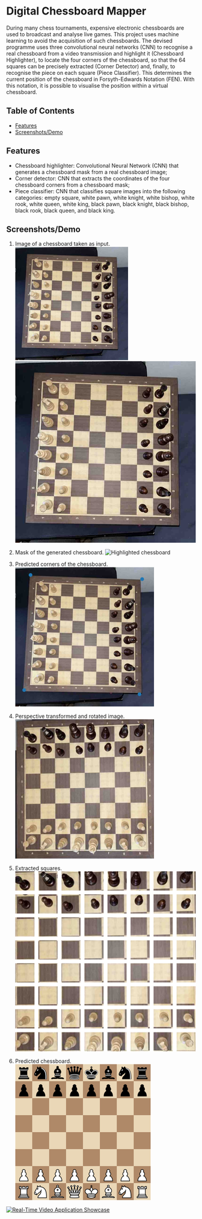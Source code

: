 # Digital Chessboard Mapper

During many chess tournaments, expensive electronic chessboards are used to broadcast and analyse live games. This project uses machine learning to avoid the acquisition
of such chessboards. The devised programme uses three convolutional neural networks (CNN) to recognise a real chessboard from a video transmission and highlight it (Chessboard Highlighter), to locate the four corners of the chessboard, so that the 64 squares can be precisely extracted (Corner Detector) and, finally, to recognise the piece on each square (Piece Classifier). This determines the current position of the chessboard in Forsyth-Edwards Notation (FEN). With this notation, it is possible to visualise the position within a virtual chessboard.

## Table of Contents

- [Features](#features)
- [Screenshots/Demo](#screenshots-demo)

## Features

- Chessboard highlighter: Convolutional Neural Network (CNN) that generates a chessboard mask from a real chessboard image;
- Corner detector: CNN that extracts the coordinates of the four chessboard corners from a chessboard mask;
- Piece classifier: CNN that classifies square images into the following categories: empty square, white pawn, white knight, white bishop, white rook, white queen, white king, black pawn, black knight, black bishop, black rook, black queen, and black king.

## Screenshots/Demo

1. Image of a chessboard taken as input.
   <img src="demo/demo_image.jpeg" width="300" height="300">
   ![Real chessboard image](demo/demo_image.jpeg)

3. Mask of the generated chessboard.
   ![Highlighted chessboard](demo/chessboard_mask.png)

4. Predicted corners of the chessboard.
   ![Detected cheessboard corners](demo/predicted_corners.png)

5. Perspective transformed and rotated image.
   ![Perspective transformed and rotated image](demo/rotated_transformed_image.png)
   
6. Extracted squares.
   ![Extracted squares](demo/extracted_squares.png)

7. Predicted chessboard.
   ![Predicted digital chessboard](demo/predicted_chessboard.png)

[![Real-Time Video Application Showcase](https://img.youtube.com/vi/ZVWDbiI0f2M/0.jpg)](https://www.youtube.com/watch?v=ZVWDbiI0f2M)
